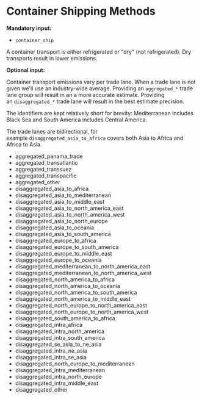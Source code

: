 # Container Shipping Methods

**Mandatory input:**

- `container_ship`

A container transport is either refrigerated or "dry" (not refrigerated). Dry transports result in lower emissions.

**Optional input:**

Container transport emissions vary per trade lane. When a trade lane is not given we'll use an industry-wide average. Providing an `aggregated_*` trade lane group will result in an a more accurate estimate. Providing an `disaggregated_*` trade lane will result in the best estimate precision.

The identifiers are kept relatively short for brevity: Mediterranean includes Black Sea and South America includes Central America.

The trade lanes are bidirectional, for example `disaggregated_asia_to_africa` covers both Asia to Africa and Africa to Asia.

- aggregated_panama_trade
- aggregated_transatlantic
- aggregated_transsuez
- aggregated_transpacific
- aggregated_other
- disaggregated_asia_to_africa
- disaggregated_asia_to_mediterranean
- disaggregated_asia_to_middle_east
- disaggregated_asia_to_north_america_east
- disaggregated_asia_to_north_america_west
- disaggregated_asia_to_north_europe
- disaggregated_asia_to_oceania
- disaggregated_asia_to_south_america
- disaggregated_europe_to_africa
- disaggregated_europe_to_south_america
- disaggregated_europe_to_middle_east
- disaggregated_europe_to_oceania
- disaggregated_mediterranean_to_north_america_east
- disaggregated_mediterranean_to_north_america_west
- disaggregated_north_america_to_africa
- disaggregated_north_america_to_oceania
- disaggregated_north_america_to_south_america
- disaggregated_north_america_to_middle_east
- disaggregated_north_europe_to_north_america_east
- disaggregated_north_europe_to_north_america_west
- disaggregated_south_america_to_africa
- disaggregated_intra_africa
- disaggregated_intra_north_america
- disaggregated_intra_south_america
- disaggregated_se_asia_to_ne_asia
- disaggregated_intra_ne_asia
- disaggregated_intra_se_asia
- disaggregated_north_europe_to_mediterranean
- disaggregated_intra_mediterranean
- disaggregated_intra_north_europe
- disaggregated_intra_middle_east
- disaggregated_other